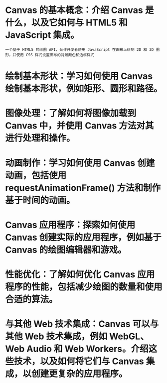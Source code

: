 # Canvas 的基本概念：介绍 Canvas 是什么，以及它如何与 HTML5 和 JavaScript 集成。

    一个基于 HTML5 的绘图 API，允许开发者使用 JavaScript 在画布上绘制 2D 和 3D 图形，并使用 CSS 样式设置画布的背景颜色和边框样式

# 绘制基本形状：学习如何使用 Canvas 绘制基本形状，例如矩形、圆形和路径。
    

# 图像处理：了解如何将图像加载到 Canvas 中，并使用 Canvas 方法对其进行处理和操作。



# 动画制作：学习如何使用 Canvas 创建动画，包括使用 requestAnimationFrame() 方法和制作基于时间的动画。

# Canvas 应用程序：探索如何使用 Canvas 创建实际的应用程序，例如基于 Canvas 的绘图编辑器和游戏。



# 性能优化：了解如何优化 Canvas 应用程序的性能，包括减少绘图的数量和使用合适的算法。




# 与其他 Web 技术集成：Canvas 可以与其他 Web 技术集成，例如 WebGL、Web Audio 和 Web Workers。介绍这些技术，以及如何将它们与 Canvas 集成，以创建更复杂的应用程序。